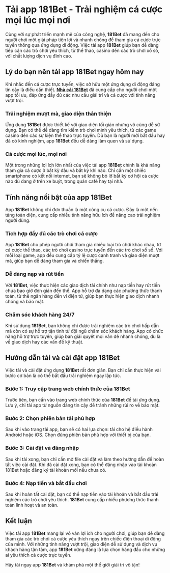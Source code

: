 # Tải app 181Bet - Trải nghiệm cá cược mọi lúc mọi nơi

Cùng với sự phát triển mạnh mẽ của công nghệ, **181Bet** đã mang đến cho người chơi một giải pháp tiện lợi và nhanh chóng để tham gia cá cược trực tuyến thông qua ứng dụng di động. Việc tải app **181Bet** giúp bạn dễ dàng tiếp cận các trò chơi yêu thích, từ thể thao, casino đến các trò chơi xổ số, với chất lượng dịch vụ đỉnh cao.

## Lý do bạn nên tải app 181Bet ngay hôm nay

Khi nhắc đến cá cược trực tuyến, việc sở hữu một ứng dụng di động đáng tin cậy là điều cần thiết. **[Nhà cái 181Bet](https://181bet.games/)** đã cung cấp cho người chơi một app tối ưu, đáp ứng đầy đủ các nhu cầu giải trí và cá cược với tính năng vượt trội.

### Trải nghiệm mượt mà, giao diện thân thiện

Ứng dụng **181Bet** được thiết kế với giao diện tối giản nhưng vô cùng dễ sử dụng. Bạn có thể dễ dàng tìm kiếm trò chơi mình yêu thích, từ các game casino đến các sự kiện thể thao trực tuyến. Dù bạn là người mới bắt đầu hay đã có kinh nghiệm, app **181Bet** đều dễ dàng làm quen và sử dụng.

### Cá cược mọi lúc, mọi nơi

Một trong những lợi ích lớn nhất của việc tải app **181Bet** chính là khả năng tham gia cá cược ở bất kỳ đâu và bất kỳ khi nào. Chỉ cần một chiếc smartphone có kết nối internet, bạn sẽ không bỏ lỡ bất kỳ cơ hội cá cược nào dù đang ở trên xe buýt, trong quán café hay tại nhà.

## Tính năng nổi bật của app 181Bet

App **181Bet** không chỉ đơn thuần là một công cụ cá cược. Đây là một nền tảng toàn diện, cung cấp nhiều tính năng hữu ích để nâng cao trải nghiệm người dùng.

### Tích hợp đầy đủ các trò chơi cá cược

App **181Bet** cho phép người chơi tham gia nhiều loại trò chơi khác nhau, từ cá cược thể thao, các trò chơi casino trực tuyến đến các trò chơi xổ số. Với mỗi loại game, app đều cung cấp tỷ lệ cược cạnh tranh và giao diện mượt mà, giúp bạn dễ dàng tham gia và chiến thắng.

### Dễ dàng nạp và rút tiền

Với **181Bet**, việc thực hiện các giao dịch tài chính như nạp tiền hay rút tiền chưa bao giờ đơn giản đến thế. App hỗ trợ đa dạng các phương thức thanh toán, từ thẻ ngân hàng đến ví điện tử, giúp bạn thực hiện giao dịch nhanh chóng và bảo mật.

### Chăm sóc khách hàng 24/7

Khi sử dụng **181Bet**, bạn không chỉ được trải nghiệm các trò chơi hấp dẫn mà còn có sự hỗ trợ tận tình từ đội ngũ chăm sóc khách hàng. App có chức năng hỗ trợ trực tuyến, giúp bạn giải quyết mọi vấn đề nhanh chóng, dù là về giao dịch hay các vấn đề kỹ thuật.

## Hướng dẫn tải và cài đặt app 181Bet

Việc tải và cài đặt ứng dụng **181Bet** rất đơn giản. Bạn chỉ cần thực hiện vài bước cơ bản là có thể bắt đầu trải nghiệm ngay lập tức.

### Bước 1: Truy cập trang web chính thức của 181Bet

Trước tiên, bạn cần vào trang web chính thức của **181Bet** để tải ứng dụng. Lưu ý, chỉ tải app từ nguồn đáng tin cậy để tránh những rủi ro về bảo mật.

### Bước 2: Chọn phiên bản tải phù hợp

Sau khi vào trang tải app, bạn sẽ có hai lựa chọn: tải cho hệ điều hành Android hoặc iOS. Chọn đúng phiên bản phù hợp với thiết bị của bạn.

### Bước 3: Cài đặt và đăng nhập

Sau khi tải xong, bạn chỉ cần mở file cài đặt và làm theo hướng dẫn để hoàn tất việc cài đặt. Khi đã cài đặt xong, bạn có thể đăng nhập vào tài khoản 181Bet hoặc đăng ký tài khoản mới nếu chưa có.

### Bước 4: Nạp tiền và bắt đầu chơi

Sau khi hoàn tất cài đặt, bạn có thể nạp tiền vào tài khoản và bắt đầu trải nghiệm các trò chơi yêu thích. **181Bet** cung cấp nhiều phương thức thanh toán linh hoạt và an toàn.

## Kết luận

Việc tải app **181Bet** mang lại vô vàn lợi ích cho người chơi, giúp bạn dễ dàng tham gia các trò chơi cá cược yêu thích ngay trên chiếc điện thoại di động của mình. Với những tính năng vượt trội, giao diện dễ sử dụng và dịch vụ khách hàng tận tâm, app **181Bet** xứng đáng là lựa chọn hàng đầu cho những ai yêu thích cá cược trực tuyến.

Hãy tải ngay app **181Bet** và khám phá một thế giới giải trí vô tận!